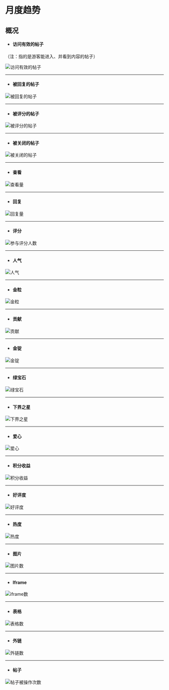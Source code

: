# 月度趋势

## 概况

- #### 访问有效的帖子

（注：指的是游客能进入、并看到内容的帖子）

![访问有效的帖子](imgs/2019/02435ffe-0131-11ea-b76d-3c91807eb52c.png)

------------

- #### 被回复的帖子

![被回复的帖子](imgs/2019/027bfcc0-0131-11ea-a098-3c91807eb52c.png)

------------

- #### 被评分的帖子

![被评分的帖子](imgs/2019/02b31366-0131-11ea-86ba-3c91807eb52c.png)

------------

- #### 被关闭的帖子

![被关闭的帖子](imgs/2019/02e8a508-0131-11ea-96a9-3c91807eb52c.png)

------------

- #### 查看

![查看量](imgs/2019/03211958-0131-11ea-9d62-3c91807eb52c.png)

------------

- #### 回复

![回复量](imgs/2019/03632540-0131-11ea-8f26-3c91807eb52c.png)

------------

- #### 评分

![参与评分人数](imgs/2019/039ad802-0131-11ea-b21a-3c91807eb52c.png)

------------

- #### 人气

![人气](imgs/2019/03d5978c-0131-11ea-b9f3-3c91807eb52c.png)

------------

- #### 金粒

![金粒](imgs/2019/040e5b0c-0131-11ea-92cc-3c91807eb52c.png)

------------

- #### 贡献

![贡献](imgs/2019/04480838-0131-11ea-ba4a-3c91807eb52c.png)

------------

- #### 金锭

![金锭](imgs/2019/04877f42-0131-11ea-ae7e-3c91807eb52c.png)

------------

- #### 绿宝石

![绿宝石](imgs/2019/04bdfb74-0131-11ea-b484-3c91807eb52c.png)

------------

- #### 下界之星

![下界之星](imgs/2019/04f4ec88-0131-11ea-8c8a-3c91807eb52c.png)

------------

- #### 爱心

![爱心](imgs/2019/052c2a2e-0131-11ea-ab04-3c91807eb52c.png)

------------

- #### 积分收益

![积分收益](imgs/2019/0562319c-0131-11ea-a9da-3c91807eb52c.png)

------------

- #### 好评度

![好评度](imgs/2019/0597eac6-0131-11ea-9f3a-3c91807eb52c.png)

------------

- #### 热度

![热度](imgs/2019/05d8bd98-0131-11ea-9601-3c91807eb52c.png)

------------

- #### 图片

![图片数](imgs/2019/060fad80-0131-11ea-be37-3c91807eb52c.png)

------------

- #### Iframe

![iframe数](imgs/2019/0646c46e-0131-11ea-9681-3c91807eb52c.png)

------------

- #### 表格

![表格数](imgs/2019/067f60fa-0131-11ea-895a-3c91807eb52c.png)

------------

- #### 外链

![外链数](imgs/2019/06b84e52-0131-11ea-8053-3c91807eb52c.png)

------------

- #### 帖子

![帖子被操作次数](imgs/2019/06f3a680-0131-11ea-915a-3c91807eb52c.png)
